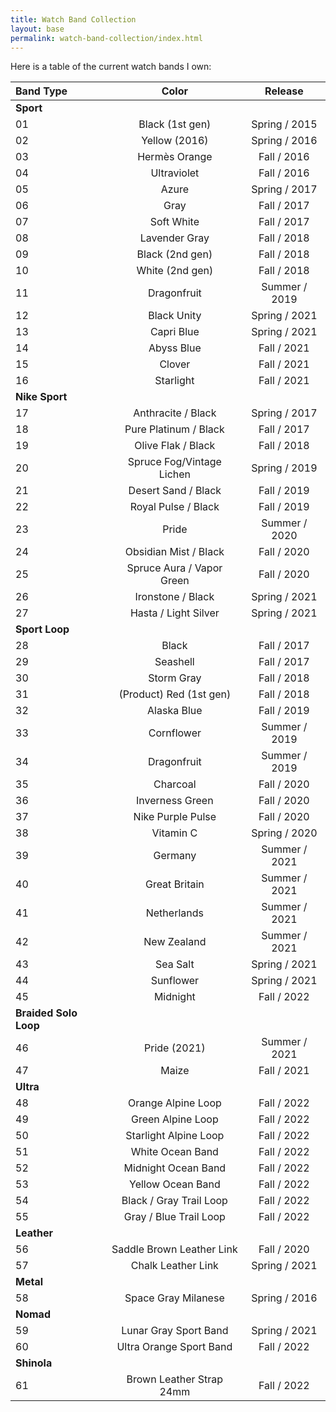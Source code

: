 ```yaml
---
title: Watch Band Collection
layout: base
permalink: watch-band-collection/index.html
---
```


Here is a table of the current watch bands I own:

| Band Type             | Color                     | Release       |
|:----------------------|:-------------------------:|:-------------:|
| **Sport**             |||
| 01                    | Black (1st gen)           | Spring / 2015 |
| 02                    | Yellow (2016)             | Spring / 2016 |
| 03                    | Hermès Orange             |   Fall / 2016 |
| 04                    | Ultraviolet               |   Fall / 2016 |
| 05                    | Azure                     | Spring / 2017 |
| 06                    | Gray                      |   Fall / 2017 |
| 07                    | Soft White                |   Fall / 2017 |
| 08                    | Lavender Gray             |   Fall / 2018 |
| 09                    | Black (2nd gen)           |   Fall / 2018 |
| 10                    | White (2nd gen)           |   Fall / 2018 |
| 11                    | Dragonfruit               | Summer / 2019 |
| 12                    | Black Unity               | Spring / 2021 |
| 13                    | Capri Blue                | Spring / 2021 |
| 14                    | Abyss Blue                |   Fall / 2021 |
| 15                    | Clover                    |   Fall / 2021 |
| 16                    | Starlight                 |   Fall / 2021 |
| **Nike Sport**        |||
| 17                    | Anthracite / Black        | Spring / 2017 |
| 18                    | Pure Platinum / Black     |   Fall / 2017 |
| 19                    | Olive Flak / Black        |   Fall / 2018 |
| 20                    | Spruce Fog/Vintage Lichen | Spring / 2019 |
| 21                    | Desert Sand / Black       |   Fall / 2019 |
| 22                    | Royal Pulse / Black       |   Fall / 2019 |
| 23                    | Pride                     | Summer / 2020 |
| 24                    | Obsidian Mist / Black     |   Fall / 2020 |
| 25                    | Spruce Aura / Vapor Green |   Fall / 2020 |
| 26                    | Ironstone / Black         | Spring / 2021 |
| 27                    | Hasta / Light Silver      | Spring / 2021 |
| **Sport Loop**        |||
| 28                    | Black                     |   Fall / 2017 | 
| 29                    | Seashell                  |   Fall / 2017 | 
| 30                    | Storm Gray                |   Fall / 2018 | 
| 31                    | (Product) Red (1st gen)   |   Fall / 2018 | 
| 32                    | Alaska Blue               |   Fall / 2019 |
| 33                    | Cornflower                | Summer / 2019 |
| 34                    | Dragonfruit               | Summer / 2019 |
| 35                    | Charcoal                  |   Fall / 2020 |
| 36                    | Inverness Green           |   Fall / 2020 |
| 37                    | Nike Purple Pulse         |   Fall / 2020 |
| 38                    | Vitamin C                 | Spring / 2020 |
| 39                    | Germany                   | Summer / 2021 |
| 40                    | Great Britain             | Summer / 2021 |
| 41                    | Netherlands               | Summer / 2021 |
| 42                    | New Zealand               | Summer / 2021 |
| 43                    | Sea Salt                  | Spring / 2021 | 
| 44                    | Sunflower                 | Spring / 2021 |
| 45                    | Midnight                  |   Fall / 2022 |
| **Braided Solo Loop** |||
| 46                    | Pride (2021)              | Summer / 2021 |
| 47                    | Maize                     |   Fall / 2021 |
| **Ultra**             |||
| 48                    | Orange Alpine Loop        |   Fall / 2022 |
| 49                    | Green Alpine Loop         |   Fall / 2022 |
| 50                    | Starlight Alpine Loop     |   Fall / 2022 |
| 51                    | White Ocean Band          |   Fall / 2022 |
| 52                    | Midnight Ocean Band       |   Fall / 2022 |
| 53                    | Yellow Ocean Band         |   Fall / 2022 |
| 54                    | Black / Gray Trail Loop   |   Fall / 2022 |
| 55                    | Gray / Blue Trail Loop    |   Fall / 2022 |
| **Leather**           |||
| 56                    | Saddle Brown Leather Link |   Fall / 2020 |
| 57                    | Chalk Leather Link        | Spring / 2021 |
| **Metal**             |||
| 58                    | Space Gray Milanese       | Spring / 2016 |
| **Nomad**             |||
| 59                    | Lunar Gray Sport Band     | Spring / 2021 |
| 60                    | Ultra Orange Sport Band   |   Fall / 2022 |
| **Shinola**           |||
| 61                    | Brown Leather Strap 24mm  |   Fall / 2022 |
